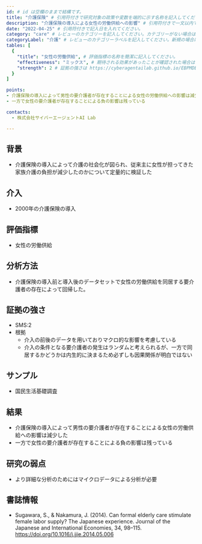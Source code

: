 ```yaml
---
id: # id は空欄のままで結構です。
title: "介護保険" # 引用符付きで研究対象の政策や変数を端的に示す名称を記入してください。
description: "介護保険の導入による女性の労働供給への影響" # 引用符付きで一文以内で政策の簡単な概要を記入してください。
date: "2022-04-25" # 引用符付きで記入日を入れてください。
category: "care" # レビューのカテゴリーを記入してください。カテゴリーがない場合は新規で作成してください。その際、カテゴリを端的に示す英単語を選んでください。
categoryLabel: "介護" # レビューのカテゴリーラベルを記入してください。新規の場合はカテゴリを端的に示す名称を選んでください。
tables: [
  {
    "title": "女性の労働供給", # 評価指標の名称を簡潔に記入してください。
    "effectiveness": "ミックス", # 期待される効果があったことが確認された場合は"効果あり"、期待される効果がなかったり、逆効果だったことが確認された場合は"効果なし"、状況によって効果があったりなかったりする場合は"ミックス"、検出力不足や研究の不備によって結論が出せない場合は"不明" としてください。
    "strength": 2 # 証拠の強さは https://cyberagentailab.github.io/EBPMDB/sms を参照してください。
  }
]

points:
- 介護保険の導入によって男性の要介護者が存在することによる女性の労働供給への影響は減少した
- 一方で女性の要介護者が存在することによる負の影響は残っている

contacts:
  - 株式会社サイバーエージェントAI Lab

---
```


## 背景 
- 介護保険の導入によって介護の社会化が図られ、従来主に女性が担ってきた家族介護の負担が減少したのかについて定量的に検証した

## 介入
- 2000年の介護保険の導入

## 評価指標
- 女性の労働供給

## 分析方法
- 介護保険の導入前と導入後のデータセットで女性の労働供給を同居する要介護者の存在によって回帰した。

## 証拠の強さ
- SMS:2
- 根拠 
    - 介入の前後のデータを用いておりマクロ的な影響を考慮している
    - 介入の条件となる要介護者の発生はランダムと考えられるが、一方で同居するかどうかは内生的に決まるため必ずしも因果関係が明白ではない

## サンプル
- 国民生活基礎調査

## 結果
- 介護保険の導入によって男性の要介護者が存在することによる女性の労働供給への影響は減少した
- 一方で女性の要介護者が存在することによる負の影響は残っている

## 研究の弱点
- より詳細な分析のためにはマイクロデータによる分析が必要

## 書誌情報
- Sugawara, S., & Nakamura, J. (2014). Can formal elderly care stimulate female labor supply? The Japanese experience. Journal of the Japanese and International Economies, 34, 98–115. https://doi.org/10.1016/j.jjie.2014.05.006
